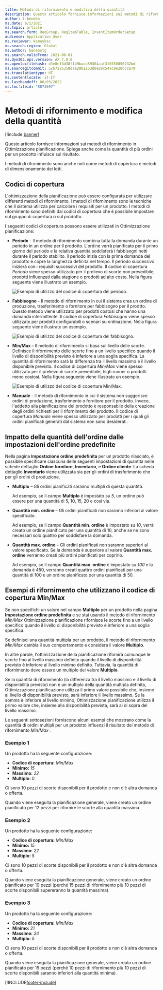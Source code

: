 ```yaml
---
title: Metodi di rifornimento e modifica della quantità
description: Questo articolo fornisce informazioni sui metodi di rifornimento in Ottimizzazione pianificazione. Spiega anche come la quantità di più ordini per un prodotto influisce sul risultato.
author: t-benebo
ms.date: 6/1/2021
ms.topic: article
ms.search.form: ReqGroup, ReqItemTable, InventItemOrderSetup
audience: Application User
ms.reviewer: kamaybac
ms.search.region: Global
ms.author: benebotg
ms.search.validFrom: 2021-06-01
ms.dyn365.ops.version: AX 7.0.0
ms.openlocfilehash: d3e8ef3d38f1b9bacd89304aaf3f0350050232bd
ms.sourcegitcommit: 52b7225350daa29b1263d8e29c54ac9e20bcca70
ms.translationtype: HT
ms.contentlocale: it-IT
ms.lasthandoff: 06/03/2022
ms.locfileid: "8873697"
---
```

# <a name="replenishment-methods-and-quantity-modification"></a>Metodi di rifornimento e modifica della quantità

[!include [banner](../../includes/banner.md)]

Questo articolo fornisce informazioni sui metodi di rifornimento in Ottimizzazione pianificazione. Spiega anche come la quantità di più ordini per un prodotto influisce sul risultato.

I metodi di rifornimento sono anche noti come metodi di copertura e metodi di dimensionamento dei lotti.

## <a name="coverage-codes"></a>Codici di copertura

L'ottimizzazione della pianificazione può essere configurata per utilizzare differenti metodi di rifornimento. I metodi di rifornimento sono le tecniche che il sistema utilizza per calcolare i requisiti per un prodotto. I metodi di rifornimento sono definiti dai codici di copertura che è possibile impostare sul gruppo di copertura o sul prodotto.

I seguenti codici di copertura possono essere utilizzati in Ottimizzazione pianificazione:

- **Periodo** - Il metodo di rifornimento combina tutta la domanda durante un periodo in un ordine per il prodotto. L'ordine verrà pianificato per il primo giorno del periodo e la relativa quantità soddisferà i fabbisogni netti durante il periodo stabilito. Il periodo inizia con la prima domanda del prodotto e copre la lunghezza definita nel tempo. Il periodo successivo inizierà con i requisiti successivi del prodotto. Il codice di copertura *Periodo* viene spesso utilizzato per il prelievo di scorte non prevedibile, prodotti influenzati dalla stagione o prodotti ad alto costo. Nella figura seguente viene illustrato un esempio.

    ![Esempio di utilizzo del codice di copertura del periodo.](./media/coverage-code-period.png "Esempio di utilizzo del codice di copertura del periodo")

- **Fabbisogno** - Il metodo di rifornimento in cui il sistema crea un ordine di produzione, trasferimento o fornitore per fabbisogno per il prodtto. Questo metodo viene utilizzato per prodotti costosi che hanno una domanda intermittente. Il codice di copertura *Fabbisogno* viene spesso utilizzato per prodotti configurabili o scenari su ordinazione. Nella figura seguente viene illustrato un esempio.

    ![Esempio di utilizzo del codice di copertura del fabbisogno.](./media/coverage-code-requirement.png "Esempio di utilizzo del codice di copertura del fabbisogno")

- **Min/Max** – Il metodo di rifornimento si basa sul livello delle scorte. Definisce il rifornimento delle scorte fino a un livello specifico quando il livello di disponibilità previsto è inferiore a una soglia specifica. La quantità di rifornimento sarà la differenza tra il livello massimo e il livello disponibile previsto. Il codice di copertura *Min/Max* viene spesso utilizzato per il prelievo di scorte prevedibile, high runner o prodotti meno costosi. Nella figura seguente viene illustrato un esempio.

    ![Esempio di utilizzo del codice di copertura Min/Max.](./media/coverage-code-min-max.png "Esempio di utilizzo del codice di copertura Min/Max")

- **Manuale** - Il metodo di rifornimento in cui il sistema non suggerisce ordini di produzione, trasferimento o fornitore per il prodotto. Invece, l'addetto alla pianificazione del prodotto è responsabile della creazione degli ordini richiesti per il rifornimento del prodotto. Il codice di copertura *Manuale* viene spesso utilizzato per prodotti per i quali gli ordini pianificati generati dal sistema non sono desiderati.

## <a name="impact-of-the-order-quantity-from-default-order-settings"></a>Impatto della quantità dell'ordine dalle impostazioni dell'ordine predefinite

Nella pagina **Impostazione ordine predefinita** per un prodotto rilasciato, è possibile specificare ciascuna delle seguenti impostazioni di quantità nelle schede dettaglio **Ordine fornitore**, **Inventario**, e **Ordine cliente**. La scheda dettaglio **Inventario** viene utilizzata sia per gli ordini di trasferimento che per gli ordini di produzione.

- **Multiplo** – Gli ordini pianificati saranno multipli di questa quantità.

    Ad esempio, se il campo **Multiplo** è impostato su *5*, un ordine può essere per una quantità di 5, 10, 15, 20 e così via.

- **Quantità min. ordine** – Gli ordini pianificati non saranno inferiori al valore specificato.

    Ad esempio, se il campo **Quantità min. ordine** è impostato su *10*, verrà creato un ordine pianificato per una quantità di 10, anche se ne sono necessari solo quattro per soddisfare la domanda.

- **Quantità max. ordine** – Gli ordini pianificati non saranno superiori al valore specificato. Se la domanda è superiore al valore **Quantità max. ordine** verranno creati più ordini pianificati per coprirlo.

    Ad esempio, se il campo **Quantità max. ordine** è impostato su *100* e la domanda è 450, verranno creati quattro ordini pianificati per una quantità di 100 e un ordine pianificato per una quantità di 50.

## <a name="examples-of-replenishment-that-use-the-minmax-coverage-code"></a>Esempi di rifornimento che utilizzano il codice di copertura Min/Max

Se non specifichi un valore nel campo **Multiplo** per un prodotto nella pagina **Impostazione ordine predefinita** e se stai usando il metodo di rifornimento *Min/Max* Ottimizzazione pianificazione rifornisce le scorte fino a un livello specifico quando il livello di disponibilità previsto è inferiore a una soglia specifica.

Se definisci una quantità multipla per un prodotto, il metodo di rifornimento *Min/Max* cambia il suo comportamento e considera il valore **Multiplo**.

In altre parole, l'ottimizzazione della pianificazione rifornirà comunque le scorte fino al livello massimo definito quando il livello di disponibilità previsto è inferiore al livello minimo definito. Tuttavia, la quantità di rifornimento deve essere un multiplo del valore **Multiplo**.

Se la quantità di rifornimento (la differenza tra il livello massimo e il livello di disponibilità previsto) non è un multiplo della quantità multipla definita, Ottimizzazione pianificazione utilizza il primo valore possibile che, insieme al livello di disponibilità previsto, sarà inferiore il livello massimo. Se la somma è inferiore al livello minimo, Ottimizzazione pianificazione utilizza il primo valore che, insieme alla disponibilità prevista, sarà al di sopra del livello massimo.

Le seguenti sottosezioni forniscono alcuni esempi che mostrano come la quantità di ordini multipli per un prodotto influenzi il risultato del metodo di rifornimento *Min/Max* .

### <a name="example-1"></a>Esempio 1

Un prodotto ha la seguente configurazione:

- **Codice di copertura:** *Min/Max*
- **Minimo:** *15*
- **Massimo:** *22*
- **Multiplo:** *0*

Ci sono 10 pezzi di scorte disponibili per il prodotto e non c'è altra domanda o offerta.

Quando viene eseguita la pianificazione generale, viene creato un ordine pianificato per 12 pezzi per rifornire le scorte alla quantità massima.

### <a name="example-2"></a>Esempio 2

Un prodotto ha la seguente configurazione:

- **Codice di copertura:** *Min/Max*
- **Minimo:** *15*
- **Massimo:** *22*
- **Multiplo:** *5*

Ci sono 10 pezzi di scorte disponibili per il prodotto e non c'è altra domanda o offerta.

Quando viene eseguita la pianificazione generale, viene creato un ordine pianificato per 10 pezzi (perché 15 pezzi di rifornimento più 10 pezzi di scorte disponibili supereranno la quantità massima).

### <a name="example-3"></a>Esempio 3

Un prodotto ha la seguente configurazione:

- **Codice di copertura:** *Min/Max*
- **Minimo:** *21*
- **Massimo:** *24*
- **Multiplo:** *5*

Ci sono 10 pezzi di scorte disponibili per il prodotto e non c'è altra domanda o offerta.

Quando viene eseguita la pianificazione generale, viene creato un ordine pianificato per 15 pezzi (perché 10 pezzi di rifornimento più 10 pezzi di scorte disponibili saranno inferiori alla quantità minima).

[!INCLUDE[footer-include](../../../includes/footer-banner.md)]
